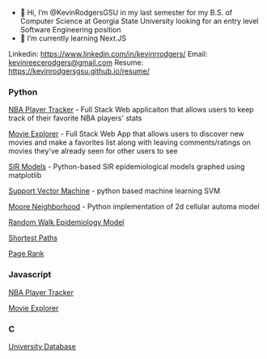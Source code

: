 - 👋 Hi, I’m @KevinRodgersGSU in my last semester for my B.S. of Computer Science at Georgia State University looking for an entry level Software Engineering position
- 🌱 I’m currently learning Next.JS

Linkedin: https://www.linkedin.com/in/kevinrrodgers/
Email: kevinreecerodgers@gmail.com
Resume: https://kevinrodgersgsu.github.io/resume/

### Python
[NBA Player Tracker](https://github.com/KevinRodgersGSU/nba_player_tracker) - Full Stack Web applicaiton that allows users to keep track of their favorite NBA players' stats

[Movie Explorer](https://github.com/KevinRodgersGSU/MovieExplorer) - Full Stack Web App that allows users to discover new movies and make a favorites list along with leaving comments/ratings on movies they've already seen for other users to see

[SIR Models](https://github.com/KevinRodgersGSU/SIR_Models) - Python-based SIR epidemiological models graphed using matplotlib

[Support Vector Machine](https://github.com/KevinRodgersGSU/SupportVectorMachine) - python based machine learning SVM

[Moore Neighborhood](https://github.com/KevinRodgersGSU/MooreNeighborhood) - Python implementation of 2d cellular automa model

[Random Walk Epidemiology Model](https://github.com/KevinRodgersGSU/RandomWalk)

[Shortest Paths](https://github.com/KevinRodgersGSU/ShortestPathsEasy)

[Page Rank](https://github.com/KevinRodgersGSU/PageRank)

### Javascript
[NBA Player Tracker](https://github.com/KevinRodgersGSU/nba_player_tracker)

[Movie Explorer](https://github.com/KevinRodgersGSU/MovieExplorer)

### C

[University Database](https://github.com/KevinRodgersGSU/C/tree/main/UniversityDB)
